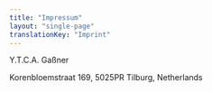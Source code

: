 ```yaml
---
title: "Impressum"
layout: "single-page"
translationKey: "Imprint"
---
```


Y.T.C.A. Gaßner

Korenbloemstraat 169, 5025PR Tilburg, Netherlands

